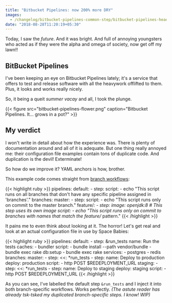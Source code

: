 ```yaml
---
title: "Bitbucket Pipelines: now 200% more DRY"
images:
  - /changelog/bitbucket-pipelines-common-step/bitbucket-pipelines-header.png
date: "2018-08-28T11:20:19+05:30"
---
```

Today, I saw the *future*. And it was bright. And full of annoying youngsters who acted as if they were the alpha and omega of society, now get off my lawn!!
<!--more-->
## BitBucket Pipelines
I've been keeping an eye on Bitbucket Pipelines lately; it's a service that offers
to test and release software with all the heavywork offlifted to them. Plus, it
looks and works really nicely.

So, it being a queit _summer vacay_ and all, I took the plunge.

{{< figure src="bitbucket-pipelines-flower.png" caption="Bitbucket Pipelines. It... grows in a pot?" >}}

## My verdict
I won't write in detail about how the experience was. There is plenty of
documentation around and all of it is adequate. But one thing really annoyed me:
their configuration file examples contain tons of duplicate code. And duplication
is the devil! Exterminate!

So how do we improve it? YAML anchors is how, brother.

This example code comes straight from [branch workflows](https://confluence.atlassian.com/bitbucket/branch-workflows-856697482.html):

{{< highlight ruby >}}
pipelines:
  default:
    - step:
        script:
          - echo "This script runs on all branches that don't have any specific pipeline assigned in 'branches'."
  branches:
    master:
      - step:
          script:
            - echo "This script runs only on commit to the master branch."
    feature/*:
      - step:
          image: openjdk:8 # This step uses its own image
          script:
            - echo "This script runs only on commit to branches with names that match the feature/* pattern."
{{< /highlight >}}

It pains me to even think about looking at it. The horror! Let's get real and
look at an actual configuration file in use by Space Babies:

{{< highlight ruby >}}
pipelines:
  default:
    - step: &run_tests
        name: Run the tests
        caches:
          - bundler
        script:
          - bundle install --path vendor/bundle
          - bundle exec rake db:setup
          - bundle exec rake
        services:
          - postgres
          - redis
  branches:
    master:
      - step:
          <<: *run_tests
      - step:
          name: Deploy to production
          deploy: production
          script:
            - http POST $REDEPLOYMENT_URL
    staging:
      - step:
          <<: *run_tests
      - step:
          name: Deploy to staging
          deploy: staging
          script:
            - http POST $REDEPLOYMENT_URL
{{< /highlight >}}

As you can see, I've labelled the default step `&run_tests` and I inject it
into both branch-specific workflows. Works perfectly. _(The astute reader has
already tsk-tsked my duplicated branch-specific steps. I know! WIP)_
